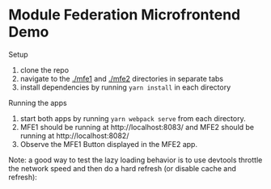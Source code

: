 # Module Federation Microfrontend Demo

Setup
1. clone the repo
1. navigate to the [./mfe1](./mfe1) and [./mfe2](./mfe2) directories in separate tabs
1. install dependencies by running `yarn install` in each directory

Running the apps
1. start both apps by running `yarn webpack serve` from each directory. 
1. MFE1 should be running at http://localhost:8083/ and MFE2 should be running at http://localhost:8082/
1. Observe the MFE1 Button displayed in the MFE2 app.

Note: a good way to test the lazy loading behavior is to use devtools throttle the network speed and then do a hard refresh (or disable cache and refresh):


